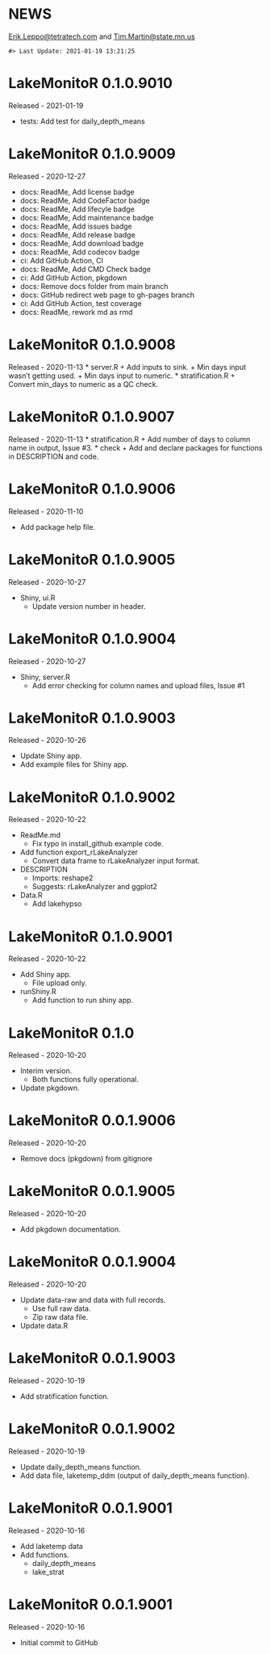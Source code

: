 NEWS
================
<Erik.Leppo@tetratech.com> and <Tim.Martin@state.mn.us>

<!-- NEWS.md is generated from NEWS.Rmd. Please edit that file -->

    #> Last Update: 2021-01-19 13:21:25

# LakeMonitoR 0.1.0.9010

Released - 2021-01-19

  - tests: Add test for daily\_depth\_means

# LakeMonitoR 0.1.0.9009

Released - 2020-12-27

  - docs: ReadMe, Add license badge
  - docs: ReadMe, Add CodeFactor badge
  - docs: ReadMe, Add lifecyle badge
  - docs: ReadMe, Add maintenance badge
  - docs: ReadMe, Add issues badge
  - docs: ReadMe, Add release badge
  - docs: ReadMe, Add download badge
  - docs: ReadMe, Add codecov badge
  - ci: Add GitHub Action, CI
  - docs: ReadMe, Add CMD Check badge
  - ci: Add GitHub Action, pkgdown
  - docs: Remove docs folder from main branch
  - docs: GitHub redirect web page to gh-pages branch
  - ci: Add GitHub Action, test coverage
  - docs: ReadMe, rework md as rmd

# LakeMonitoR 0.1.0.9008

Released - 2020-11-13 \* server.R + Add inputs to sink. + Min days input
wasn’t getting used. + Min days input to numeric. \* stratification.R +
Convert min\_days to numeric as a QC check.

# LakeMonitoR 0.1.0.9007

Released - 2020-11-13 \* stratification.R + Add number of days to column
name in output, Issue \#3. \* check + Add and declare packages for
functions in DESCRIPTION and code.

# LakeMonitoR 0.1.0.9006

Released - 2020-11-10

  - Add package help file.

# LakeMonitoR 0.1.0.9005

Released - 2020-10-27

  - Shiny, ui.R
      - Update version number in header.

# LakeMonitoR 0.1.0.9004

Released - 2020-10-27

  - Shiny, server.R
      - Add error checking for column names and upload files, Issue \#1

# LakeMonitoR 0.1.0.9003

Released - 2020-10-26

  - Update Shiny app.
  - Add example files for Shiny app.

# LakeMonitoR 0.1.0.9002

Released - 2020-10-22

  - ReadMe.md
      - Fix typo in install\_github example code.
  - Add function export\_rLakeAnalyzer
      - Convert data frame to rLakeAnalyzer input format.
  - DESCRIPTION
      - Imports: reshape2
      - Suggests: rLakeAnalyzer and ggplot2
  - Data.R
      - Add lakehypso

# LakeMonitoR 0.1.0.9001

Released - 2020-10-22

  - Add Shiny app.
      - File upload only.
  - runShiny.R
      - Add function to run shiny app.

# LakeMonitoR 0.1.0

Released - 2020-10-20

  - Interim version.
      - Both functions fully operational.
  - Update pkgdown.

# LakeMonitoR 0.0.1.9006

Released - 2020-10-20

  - Remove docs (pkgdown) from gitignore

# LakeMonitoR 0.0.1.9005

Released - 2020-10-20

  - Add pkgdown documentation.

# LakeMonitoR 0.0.1.9004

Released - 2020-10-20

  - Update data-raw and data with full records.
      - Use full raw data.
      - Zip raw data file.
  - Update data.R

# LakeMonitoR 0.0.1.9003

Released - 2020-10-19

  - Add stratification function.

# LakeMonitoR 0.0.1.9002

Released - 2020-10-19

  - Update daily\_depth\_means function.
  - Add data file, laketemp\_ddm (output of daily\_depth\_means
    function).

# LakeMonitoR 0.0.1.9001

Released - 2020-10-16

  - Add laketemp data
  - Add functions.
      - daily\_depth\_means
      - lake\_strat

# LakeMonitoR 0.0.1.9001

Released - 2020-10-16

  - Initial commit to GitHub
